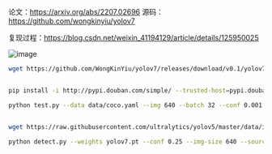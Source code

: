 

论文：https://arxiv.org/abs/2207.02696
源码：https://github.com/wongkinyiu/yolov7

复现过程：https://blog.csdn.net/weixin_41194129/article/details/125950025

![image](https://user-images.githubusercontent.com/36963108/180600683-09bea2c5-f40d-42f9-b293-cda906a42bca.png)


```bash
wget https://github.com/WongKinYiu/yolov7/releases/download/v0.1/yolov7.pt


pip install -i http://pypi.douban.com/simple/ --trusted-host=pypi.douban.com/simple opencv-python>=4.1.1 pandas==1.1.4

python test.py --data data/coco.yaml --img 640 --batch 32 --conf 0.001 --iou 0.65 --device 0 --weights yolov7.pt --name yolov7_640_val


wget https://raw.githubusercontent.com/ultralytics/yolov5/master/data/images/zidane.jpg

python detect.py --weights yolov7.pt --conf 0.25 --img-size 640 --source zidane.jpg




```
